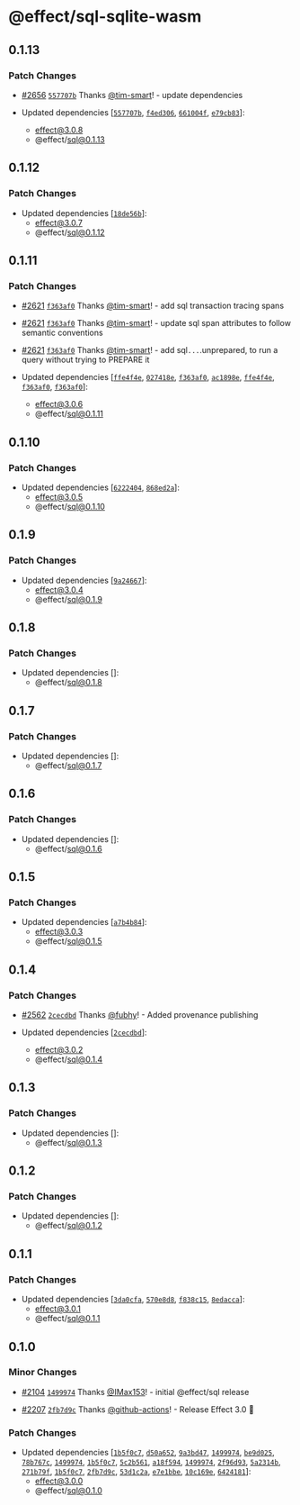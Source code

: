 # @effect/sql-sqlite-wasm

## 0.1.13

### Patch Changes

- [#2656](https://github.com/Effect-TS/effect/pull/2656) [`557707b`](https://github.com/Effect-TS/effect/commit/557707bc9e5f230c8964d2757012075c34339b5c) Thanks [@tim-smart](https://github.com/tim-smart)! - update dependencies

- Updated dependencies [[`557707b`](https://github.com/Effect-TS/effect/commit/557707bc9e5f230c8964d2757012075c34339b5c), [`f4ed306`](https://github.com/Effect-TS/effect/commit/f4ed3068a70b50302d078a30d18ca3cfd2bc679c), [`661004f`](https://github.com/Effect-TS/effect/commit/661004f4bf5f8b25f5a0678c21a3a822188ce461), [`e79cb83`](https://github.com/Effect-TS/effect/commit/e79cb83d3b19098bc40a3012e2a059b8426306c2)]:
  - effect@3.0.8
  - @effect/sql@0.1.13

## 0.1.12

### Patch Changes

- Updated dependencies [[`18de56b`](https://github.com/Effect-TS/effect/commit/18de56b4a6b6d1f99230dfabf9147d59ea4dd759)]:
  - effect@3.0.7
  - @effect/sql@0.1.12

## 0.1.11

### Patch Changes

- [#2621](https://github.com/Effect-TS/effect/pull/2621) [`f363af0`](https://github.com/Effect-TS/effect/commit/f363af08df9426a8bc629d80ef57d8b7e243ffa6) Thanks [@tim-smart](https://github.com/tim-smart)! - add sql transaction tracing spans

- [#2621](https://github.com/Effect-TS/effect/pull/2621) [`f363af0`](https://github.com/Effect-TS/effect/commit/f363af08df9426a8bc629d80ef57d8b7e243ffa6) Thanks [@tim-smart](https://github.com/tim-smart)! - update sql span attributes to follow semantic conventions

- [#2621](https://github.com/Effect-TS/effect/pull/2621) [`f363af0`](https://github.com/Effect-TS/effect/commit/f363af08df9426a8bc629d80ef57d8b7e243ffa6) Thanks [@tim-smart](https://github.com/tim-smart)! - add sql`...`.unprepared, to run a query without trying to PREPARE it

- Updated dependencies [[`ffe4f4e`](https://github.com/Effect-TS/effect/commit/ffe4f4e95db35fff6869e360b072e3837befa0a1), [`027418e`](https://github.com/Effect-TS/effect/commit/027418edaa6aa6c0ae4861b95832827b45adace4), [`f363af0`](https://github.com/Effect-TS/effect/commit/f363af08df9426a8bc629d80ef57d8b7e243ffa6), [`ac1898e`](https://github.com/Effect-TS/effect/commit/ac1898eb7bc96880f911c276048e2ea3d6fe9c50), [`ffe4f4e`](https://github.com/Effect-TS/effect/commit/ffe4f4e95db35fff6869e360b072e3837befa0a1), [`f363af0`](https://github.com/Effect-TS/effect/commit/f363af08df9426a8bc629d80ef57d8b7e243ffa6), [`f363af0`](https://github.com/Effect-TS/effect/commit/f363af08df9426a8bc629d80ef57d8b7e243ffa6)]:
  - effect@3.0.6
  - @effect/sql@0.1.11

## 0.1.10

### Patch Changes

- Updated dependencies [[`6222404`](https://github.com/Effect-TS/effect/commit/62224044678751829ed2f128e05133a91c6b0569), [`868ed2a`](https://github.com/Effect-TS/effect/commit/868ed2a8fe94ee7f4206a6070f29dcf2a5ba1dc3)]:
  - effect@3.0.5
  - @effect/sql@0.1.10

## 0.1.9

### Patch Changes

- Updated dependencies [[`9a24667`](https://github.com/Effect-TS/effect/commit/9a246672008a2b668d43fbfd2fe5508c54b2b920)]:
  - effect@3.0.4
  - @effect/sql@0.1.9

## 0.1.8

### Patch Changes

- Updated dependencies []:
  - @effect/sql@0.1.8

## 0.1.7

### Patch Changes

- Updated dependencies []:
  - @effect/sql@0.1.7

## 0.1.6

### Patch Changes

- Updated dependencies []:
  - @effect/sql@0.1.6

## 0.1.5

### Patch Changes

- Updated dependencies [[`a7b4b84`](https://github.com/Effect-TS/effect/commit/a7b4b84bd5a25f51aba922f9259c3a58c98c6a4e)]:
  - effect@3.0.3
  - @effect/sql@0.1.5

## 0.1.4

### Patch Changes

- [#2562](https://github.com/Effect-TS/effect/pull/2562) [`2cecdbd`](https://github.com/Effect-TS/effect/commit/2cecdbd1cf30befce4e84796ccd953ea55ecfb86) Thanks [@fubhy](https://github.com/fubhy)! - Added provenance publishing

- Updated dependencies [[`2cecdbd`](https://github.com/Effect-TS/effect/commit/2cecdbd1cf30befce4e84796ccd953ea55ecfb86)]:
  - effect@3.0.2
  - @effect/sql@0.1.4

## 0.1.3

### Patch Changes

- Updated dependencies []:
  - @effect/sql@0.1.3

## 0.1.2

### Patch Changes

- Updated dependencies []:
  - @effect/sql@0.1.2

## 0.1.1

### Patch Changes

- Updated dependencies [[`3da0cfa`](https://github.com/Effect-TS/effect/commit/3da0cfa12c407fd930dc480be1ecc9217a8058f8), [`570e8d8`](https://github.com/Effect-TS/effect/commit/570e8d87e7c0e9ad4cd2686462fdb9b4812f7716), [`f838c15`](https://github.com/Effect-TS/effect/commit/f838c15ca83938a5ee9bfec49deb025564a570ff), [`8edacca`](https://github.com/Effect-TS/effect/commit/8edacca37f8e37c01a63fec332b06d9361efaa7b)]:
  - effect@3.0.1
  - @effect/sql@0.1.1

## 0.1.0

### Minor Changes

- [#2104](https://github.com/Effect-TS/effect/pull/2104) [`1499974`](https://github.com/Effect-TS/effect/commit/14999741d2e19c1747f6a7e19d68977f6429cdb8) Thanks [@IMax153](https://github.com/IMax153)! - initial @effect/sql release

- [#2207](https://github.com/Effect-TS/effect/pull/2207) [`2fb7d9c`](https://github.com/Effect-TS/effect/commit/2fb7d9ca15037ff62a578bb9fe5732da5f4f317d) Thanks [@github-actions](https://github.com/apps/github-actions)! - Release Effect 3.0 🎉

### Patch Changes

- Updated dependencies [[`1b5f0c7`](https://github.com/Effect-TS/effect/commit/1b5f0c77e7fd477a0026071e82129a948227f4b3), [`d50a652`](https://github.com/Effect-TS/effect/commit/d50a652479f4d1d64f48da05c79fa847e6e51548), [`9a3bd47`](https://github.com/Effect-TS/effect/commit/9a3bd47ebd0750c7e498162734f6d21895de0cb2), [`1499974`](https://github.com/Effect-TS/effect/commit/14999741d2e19c1747f6a7e19d68977f6429cdb8), [`be9d025`](https://github.com/Effect-TS/effect/commit/be9d025e42355260ace02dd135851a8935a4deba), [`78b767c`](https://github.com/Effect-TS/effect/commit/78b767c2b1625186e17131761a0edbac25d21850), [`1499974`](https://github.com/Effect-TS/effect/commit/14999741d2e19c1747f6a7e19d68977f6429cdb8), [`1b5f0c7`](https://github.com/Effect-TS/effect/commit/1b5f0c77e7fd477a0026071e82129a948227f4b3), [`5c2b561`](https://github.com/Effect-TS/effect/commit/5c2b5614f583b88784ed68126ae939832fb3c092), [`a18f594`](https://github.com/Effect-TS/effect/commit/a18f5948f1439a147232448b2c443472fda0eceb), [`1499974`](https://github.com/Effect-TS/effect/commit/14999741d2e19c1747f6a7e19d68977f6429cdb8), [`2f96d93`](https://github.com/Effect-TS/effect/commit/2f96d938b90f8c19377583279e3c7afd9b509c50), [`5a2314b`](https://github.com/Effect-TS/effect/commit/5a2314b70ec79c2c02b51cef45a5ddec8327daa1), [`271b79f`](https://github.com/Effect-TS/effect/commit/271b79fc0b66a6c11e07a8779ff8800493a7eac2), [`1b5f0c7`](https://github.com/Effect-TS/effect/commit/1b5f0c77e7fd477a0026071e82129a948227f4b3), [`2fb7d9c`](https://github.com/Effect-TS/effect/commit/2fb7d9ca15037ff62a578bb9fe5732da5f4f317d), [`53d1c2a`](https://github.com/Effect-TS/effect/commit/53d1c2a77559081fbb89667e343346375c6d6650), [`e7e1bbe`](https://github.com/Effect-TS/effect/commit/e7e1bbe68486fdf31c8f84b0880522d39adcaad3), [`10c169e`](https://github.com/Effect-TS/effect/commit/10c169eadc874e91b4defca3f467b4e6a50fd8f3), [`6424181`](https://github.com/Effect-TS/effect/commit/64241815fe6a939e91e6947253e7dceea1306aa8)]:
  - effect@3.0.0
  - @effect/sql@0.1.0
